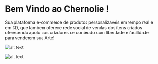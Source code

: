 # Bem Vindo ao Chernolie !

Sua plataforma e-commerce de produtos personalizaveis em tempo real e em 3D, que tambem oferece rede social de vendas dos itens criados oferecendo apoio aos criadores de conteudo com liberdade e facilidade para venderem sua Arte!


![alt text](https://i.ibb.co/V9QBwk6/chernolie-Logo.png)


![alt text](https://i.ibb.co/RDD0N6J/Cherno-Edit.png)
